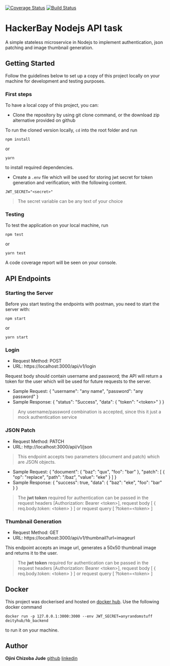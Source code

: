 [![Coverage Status](https://coveralls.io/repos/github/Deityhub/hb_backend/badge.svg?branch=master)](https://coveralls.io/github/Deityhub/hb_backend?branch=master) [![Build Status](https://travis-ci.org/Deityhub/hb_backend.svg?branch=master)](https://travis-ci.org/Deityhub/hb_backend)

# HackerBay Nodejs API task

A simple stateless microservice in Nodejs to implement authentication, json patching and image thumbnail generation.

## Getting Started

Follow the guidelines below to set up a copy of this project locally on your machine for development and testing purposes.

### First steps

To have a local copy of this project, you can:

- Clone the repository by using git clone command, or the download zip alternative provided on github

To run the cloned version locally, `cd` into the root folder and run

```
npm install
```

or

```
yarn
```

to install required dependencies.

- Create a `.env` file which will be used for storing jwt secret for token generation and verification; with the following content.

```
JWT_SECRET="<secret>"
```

> The secret variable can be any text of your choice

### Testing

To test the application on your local machine, run

```
npm test
```

or

```
yarn test
```

A code coverage report will be seen on your console.

## API Endpoints

### Starting the Server

Before you start testing the endpoints with postman, you need to start the server with:

```
npm start
```

or

```
yarn start
```

### Login

- Request Method: POST
- URL: https://localhost:3000/api/v1/login

Request body should contain username and password; the API will return a token for the user which will be used for future requests to the server.

- Sample Request: {
  "username": "any name",
  "password": "any password"
  }
- Sample Response: {
  "status": "Success",
  "data": {
  "token": "\<token\>"
  } }

> Any username/password combination is accepted, since this it just a mock authentication service

### JSON Patch

- Request Method: PATCH
- URL: http://localhost:3000/api/v1/json

> This endpoint accepts two parameters (document and patch) which are JSON objects.

- Sample Request: {
  "document": {
  "baz": "qux",
  "foo": "bar"
  },
  "patch": [
  {
  "op": "replace",
  "path": "/baz",
  "value": "eke"
  }
  ]
  }
- Sample Response: {
  "success": true,
  "data": {
  "baz": "eke",
  "foo": "bar"
  }
  }

> The **jwt token** required for authentication can be passed in the request headers [Authorization: Bearer \<token\>], request body [ { req.body.token: \<token\> } ] or request query [ ?token=\<token\> ]

### Thumbnail Generation

- Request Method: GET
- URL: https://localhost:3000/api/v1/thumbnail?url=imageurl

This endpoint accepts an image url, generates a 50x50 thumbnail image and returns it to the user.

> The **jwt token** required for authentication can be passed in the request headers [Authorization: Bearer \<token\>], request body [ { req.body.token: \<token\> } ] or request query [ ?token=\<token\> ]

## Docker

This project was dockerised and hosted on [docker hub](https://hub.docker.com/repository/docker/deityhub/hb_backend). Use the following docker command

```
docker run -p 127.0.0.1:3000:3000 --env JWT_SECRET=anyrandomstuff deityhub/hb_backend
```

to run it on your machine.

## Author

**Ojini Chizoba Jude** [github](https://github.com/deityhub) [linkedin](https://www.linkedin.com/in/jude-ojini-5873a3159/)
